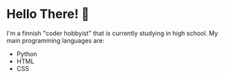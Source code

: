<h1> Hello There! 👋</h1>
<p>I'm a finnish "coder hobbyist" that is currently studying in high school. My main programming languages are:</p>
<ul>
<li>
Python
</li>
<li>
HTML
</li>
<li>
CSS
</li>
</ul>
